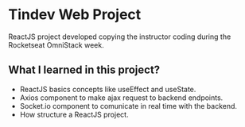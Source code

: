 # Tindev Web Project

ReactJS project developed copying the instructor coding during the Rocketseat OmniStack week.

## What I learned in this project?

- ReactJS basics concepts like useEffect and useState.
- Axios component to make ajax request to backend endpoints.
- Socket.io component to comunicate in real time with the backend.
- How structure a ReactJS project.
